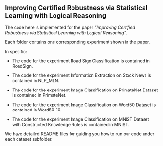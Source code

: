 ## Improving Certified Robustness via Statistical Learning with Logical Reasoning

The code here is implemented for the paper *"Improving Certified Robustness via Statistical Learning with Logical Reasoning"*.

Each folder contains one corresponding experiment shown in the paper.

In specific:

+ The code for the experiment Road Sign Classification is contained in RoadSign.

+ The code for the experiment Information Extraction on Stock News is contained in NLP_MLN.

+ The code for the experiment Image Classification on PrimateNet Dataset is contained in PrimateNet.

+ The code for the experiment Image Classification on Word50 Dataset is contained in Word50-10.

+ The code for the experiment Image Classification on MNIST Dataset with Constructed Knowledge Rules is contained in MNIST.

We have detailed README files for guiding you how to run our code under each dataset subfolder. 
